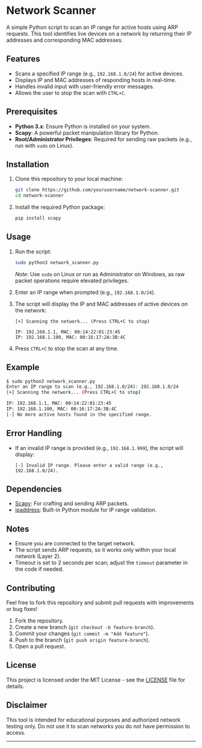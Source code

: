 
# Network Scanner

A simple Python script to scan an IP range for active hosts using ARP requests. This tool identifies live devices on a network by returning their IP addresses and corresponding MAC addresses.

## Features
- Scans a specified IP range (e.g., `192.168.1.0/24`) for active devices.
- Displays IP and MAC addresses of responding hosts in real-time.
- Handles invalid input with user-friendly error messages.
- Allows the user to stop the scan with `CTRL+C`.

## Prerequisites
- **Python 3.x**: Ensure Python is installed on your system.
- **Scapy**: A powerful packet manipulation library for Python.
- **Root/Administrator Privileges**: Required for sending raw packets (e.g., run with `sudo` on Linux).

## Installation
1. Clone this repository to your local machine:
   ```bash
   git clone https://github.com/yourusername/network-scanner.git
   cd network-scanner
   ```
2. Install the required Python package:
   ```bash
   pip install scapy
   ```

## Usage
1. Run the script:
   ```bash
   sudo python3 network_scanner.py
   ```
   *Note*: Use `sudo` on Linux or run as Administrator on Windows, as raw packet operations require elevated privileges.

2. Enter an IP range when prompted (e.g., `192.168.1.0/24`).

3. The script will display the IP and MAC addresses of active devices on the network:
   ```
   [+] Scanning the network... (Press CTRL+C to stop)

   IP: 192.168.1.1, MAC: 00:14:22:01:23:45
   IP: 192.168.1.100, MAC: 00:16:17:2A:3B:4C
   ```

4. Press `CTRL+C` to stop the scan at any time.

## Example
```bash
$ sudo python3 network_scanner.py
Enter an IP range to scan (e.g., 192.168.1.0/24): 192.168.1.0/24
[+] Scanning the network... (Press CTRL+C to stop)

IP: 192.168.1.1, MAC: 00:14:22:01:23:45
IP: 192.168.1.100, MAC: 00:16:17:2A:3B:4C
[-] No more active hosts found in the specified range.
```

## Error Handling
- If an invalid IP range is provided (e.g., `192.168.1.999`), the script will display:
  ```
  [-] Invalid IP range. Please enter a valid range (e.g., 192.168.1.0/24).
  ```

## Dependencies
- [Scapy](https://scapy.net/): For crafting and sending ARP packets.
- [ipaddress](https://docs.python.org/3/library/ipaddress.html): Built-in Python module for IP range validation.

## Notes
- Ensure you are connected to the target network.
- The script sends ARP requests, so it works only within your local network (Layer 2).
- Timeout is set to 2 seconds per scan; adjust the `timeout` parameter in the code if needed.

## Contributing
Feel free to fork this repository and submit pull requests with improvements or bug fixes!

1. Fork the repository.
2. Create a new branch (`git checkout -b feature-branch`).
3. Commit your changes (`git commit -m "Add feature"`).
4. Push to the branch (`git push origin feature-branch`).
5. Open a pull request.

## License
This project is licensed under the MIT License - see the [LICENSE](LICENSE) file for details.

## Disclaimer
This tool is intended for educational purposes and authorized network testing only. Do not use it to scan networks you do not have permission to access.

---


